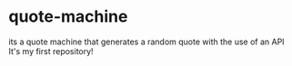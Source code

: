 # quote-machine
its a quote machine that generates a random quote with the use of an API
It's my first repository!
